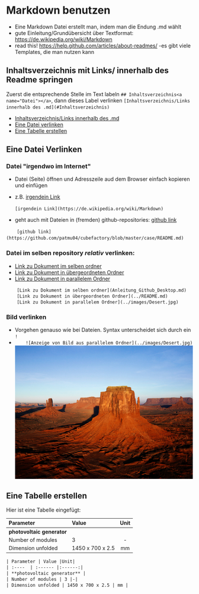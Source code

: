 # Markdown benutzen
- Eine Markdown Datei erstellt man, indem man die Endung .md wählt
- gute Einleitung/Grundübersicht über Textformat: https://de.wikipedia.org/wiki/Markdown
- read this! https://help.github.com/articles/about-readmes/
-es gibt viele Templates, die man nutzen kann

## Inhaltsverzeichnis mit Links/ innerhalb des Readme springen<a name="Datei"></a>
Zuerst die entsprechende Stelle im Text labeln
`## Inhaltsverzeichnis<a name="Datei"></a>`,
dann dieses Label verlinken
`[Inhaltsverzeichnis/Links innerhalb des .md](#Inhaltsverzeichnis)`

+ [Inhaltsverzeichnis/Links innerhalb des .md](#Inhaltsverzeichnis)
+ [Eine Datei verlinken](#Datei)
+ [Eine Tabelle erstellen](#Tabelle)

## Eine Datei Verlinken<a name="Datei"></a>
### Datei "irgendwo im Internet"
- Datei (Seite) öffnen und Adresszeile aud dem Browser einfach kopieren und einfügen
- z.B. [irgendein Link](https://de.wikipedia.org/wiki/Markdown)

    `[irgendein Link](https://de.wikipedia.org/wiki/Markdown)`

- geht auch mit Dateien in (fremden) github-repositories: [github link](https://github.com/patmu04/cubefactory/blob/master/case/README.md)

`    [github link](https://github.com/patmu04/cubefactory/blob/master/case/README.md)`


### Datei im selben repository *relativ* verlinken:
- [Link zu Dokument im selben ordner](Anleitung_Github_Desktop.md)
- [Link zu Dokument in übergeordneten Ordner](../README.md)
- [Link zu Dokument in parallelem Ordner](../images/Desert.jpg)
```
    [Link zu Dokument im selben ordner](Anleitung_Github_Desktop.md)
    [Link zu Dokument in übergeordneten Ordner](../README.md)
    [Link zu Dokument in parallelem Ordner](../images/Desert.jpg)
```

### Bild verlinken
- Vorgehen genauso wie bei Dateien. Syntax unterscheidet sich durch ein `!`
- `    ![Anzeige von Bild aus parallelem Ordner](../images/Desert.jpg)`
 ![Anzeige von Bild aus parallelem Ordner](../images/Desert.jpg)

## Eine Tabelle erstellen<a name="Tabelle"></a>
Hier ist eine Tabelle eingefügt:

| Parameter | Value |Unit|
| :----  | :------ |:------:|
| **photovoltaic generator** |
| Number of modules | 3 |-|
| Dimension unfolded | 1450 x 700 x 2.5 | mm |

```
| Parameter | Value |Unit|
| :----  | :------ |:------:|
| **photovoltaic generator** |
| Number of modules | 3 |-|
| Dimension unfolded | 1450 x 700 x 2.5 | mm |
```
